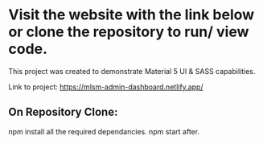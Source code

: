# Visit the website with the link below or clone the repository to run/ view code.

This project was created to demonstrate Material 5 UI & SASS capabilities.

Link to project: https://mlsm-admin-dashboard.netlify.app/

## On Repository Clone:

npm install all the required dependancies.
npm start after.

